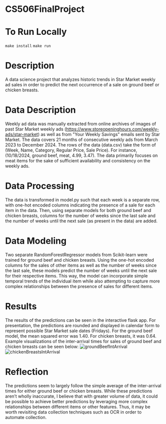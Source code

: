 # CS506FinalProject

# To Run Locally
`make install`
`make run`

# Description   
A data science project that analyzes historic trends in Star Market weekly ad sales in order to predict the next occurrence of a sale on ground beef or chicken breasts.

# Data Description
Weekly ad data was manually extracted from online archives of images of past Star Market weekly ads (https://www.storeopeninghours.com/weekly-ads/star-market) as well as from "Your Weekly Savings" emails sent by Star Market. The data covers 21 months of consecutive weekly ads from March 2023 to December 2024. The rows of the data (data.csv) take the form of (Week, Name, Category, Regular Price, Sale Price). For instance, (10/18/2024, ground beef, meat, 4.99, 3.47). The data primarily focuses on meat items for the sake of sufficient availability and consistency on the weekly ads. 

# Data Processing 
The data is transformed in model.py such that each week is a separate row, with one-hot encoded columns indicating the presence of a sale for each item in the data. Then, using separate models for both ground beef and chicken breasts, columns for the number of weeks since the last sale and the number of weeks until the next sale (as present in the data) are added.

# Data Modeling  
Two separate RandomForestRegressor models from Scikit-learn were trained for ground beef and chicken breasts. Using the one-hot encoded columns for the sales of other items as well as the number of weeks since the last sale, these models predict the number of weeks until the next sale for their respective items. This way, the model can incorporate simple temporal trends of the individual item while also attempting to capture more complex relationships between the presence of sales for different items.

# Results
The results of the predictions can be seen in the interactive flask app. For presentation, the predictions are rounded and displayed in calendar form to represent possible Star Market sale dates (Fridays). For the ground beef model, the mean squared error was 1.40. For chicken breasts, it was 0.64. Example visualizations of the inter-arrival times for sales of ground beef and chicken breasts can be seen below:
![groundBeefIntArrival](static/groundBeefIntArrival)
![chickenBreastsIntArrival](static/chickenBreastsIntArrival)


# Reflection
The predictions seem to largely follow the simple average of the inter-arrival times for either ground beef or chicken breasts. While these predictions aren’t wholly inaccurate, I believe that with greater volume of data, it could be possible to achieve better predictions by leveraging more complex relationships between different items or other features. Thus, it may be worth revisiting data collection techniques such as OCR in order to automate collection.
